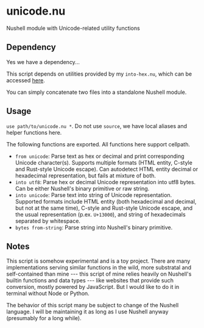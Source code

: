 # unicode.nu

Nushell module with Unicode-related utility functions

## Dependency

Yes we have a dependency...

This script depends on utilities provided by my `into-hex.nu`, which can be
accessed [here](https://github.com/mksinicus/my-nushell-scripts/blob/main/.into-hex.nu).

You can simply concatenate two files into a standalone Nushell module.

## Usage

`use path/to/unicode.nu *`. Do not use `source`, we have local aliases and 
helper functions here.

The following functions are exported. All functions here support cellpath.

- `from unicode`: Parse text as hex or decimal and print corresponding Unicode
  character(s). Supports multiple formats (HTML entity, C-style and Rust-style
  Unicode escape). Can autodetect HTML entity decimal or hexadecimal 
  representation, but fails at mixture of both.
- `into utf8`: Parse hex or decimal Unicode representation into utf8 bytes. Can
  be either Nushell's binary primitive or raw string.
- `into unicode`: Parse text into string of Unicode representation. Supported
  formats include HTML entity (both hexadecimal and decimal, but not at the 
  same time), C-style and Rust-style Unicode escape, and the usual 
  representation (p.ex. `U+13000`), and string of hexadecimals separated by 
  whitespace.
- `bytes from-string`: Parse string into Nushell's binary primitive.

## Notes

This script is somehow experimental and is a toy project. There are many
implementations serving similar functions in the wild, more substratal and
self-contained than mine --- this script of mine relies heavily on Nushell's
builtin functions and data types --- like websites that provide such
conversion, mostly powered by JavaScript. But I would like to do it in terminal
without Node or Python.

The behavior of this script many be subject to change of the Nushell language.
I will be maintaining it as long as I use Nushell anyway (presumably for a
long while).
